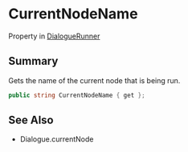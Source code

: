# CurrentNodeName

Property in [DialogueRunner](./)

## Summary

Gets the name of the current node that is being run.

```csharp
public string CurrentNodeName { get };
```

## See Also

* Dialogue.currentNode
